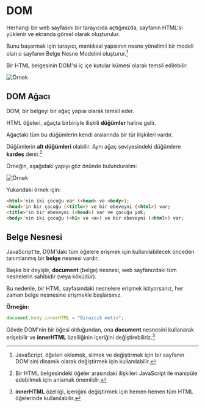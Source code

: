 # DOM

Herhangi bir web sayfasını bir tarayıcıda açtığınızda, sayfanın HTML'si yüklenir ve ekranda görsel olarak oluşturulur.

Bunu başarmak için tarayıcı, mantıksal yapısının nesne yönelimli bir modeli olan o sayfanın Belge Nesne Modelini oluşturur.[^1]

Bir HTML belgesinin DOM'si iç içe kutular kümesi olarak temsil edilebilir:

![Örnek](https://media.discordapp.net/attachments/861208192121569280/998183791245938738/HTML_DOM.excalidraw_1.png?width=798&height=498)

  [^1]: JavaScript, öğeleri eklemek, silmek ve değiştirmek için bir sayfanın DOM'sini dinamik olarak değiştirmek için kullanılabilir.

## DOM Ağacı

DOM, bir belgeyi bir ağaç yapısı olarak temsil eder.

HTML öğeleri, ağaçta birbiriyle ilişkili **düğümler** haline gelir.

Ağaçtaki tüm bu düğümlerin kendi aralarında bir tür ilişkileri vardır.

Düğümlerin **alt düğümleri** olabilir. Aynı ağaç seviyesindeki düğümlere **kardeş** denir.[^2]

Örneğin, aşağıdaki yapıyı göz önünde bulunduralım:

![Örnek](https://media.discordapp.net/attachments/861208192121569280/998183791245938738/HTML_DOM.excalidraw_1.png?width=798&height=498)

Yukarıdaki örnek için:

```html
<html>'nin iki çocuğu var (<head> ve <body>);
<head>'in bir çocuğu (<title>) ve bir ebeveyni (<html>) var;
<title>'ın bir ebeveyni (<head>) var ve çocuğu yok;
<body>'nin iki çocuğu (<h1> ve <a>) ve bir ebeveyni (<html>) var;
```

  [^2]: Bir HTML belgesindeki öğeler arasındaki ilişkileri JavaScript ile manipüle edebilmek için anlamak önemlidir.

## Belge Nesnesi

JavaScript'te, DOM'daki tüm öğelere erişmek için kullanılabilecek önceden tanımlanmış bir **belge** nesnesi vardır.

Başka bir deyişle, **document** (belge) nesnesi, web sayfanızdaki tüm nesnelerin sahibidir (veya köküdür).

Bu nedenle, bir HTML sayfasındaki nesnelere erişmek istiyorsanız, her zaman belge nesnesine erişmekle başlarsınız.

**Örneğin:**

```javascript
document.body.innerHTML = "Birazcık metin";
```

Gövde DOM'nin bir öğesi olduğundan, ona **document** nesnesini kullanarak erişebilir ve **innerHTML** özelliğinin içeriğini değiştirebiliriz.[^3]

  [^3]: **innerHTML** özelliği, içeriğini değiştirmek için hemen hemen tüm HTML öğelerinde kullanılabilir.



